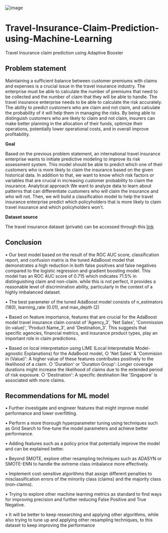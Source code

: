 ![image](https://images.unsplash.com/opengraph/1x1.png?blend=https%3A%2F%2Fimages.unsplash.com%2Fphoto-1530521954074-e64f6810b32d%3Fblend%3D000000%26blend-alpha%3D10%26blend-mode%3Dnormal%26crop%3Dfaces%252Cedges%26h%3D630%26mark%3Dhttps%253A%252F%252Fimages.unsplash.com%252Fopengraph%252Fsearch-input.png%253Fh%253D84%2526txt%253Dtravel%252Binsurance%2526txt-align%253Dmiddle%25252Cleft%2526txt-clip%253Dellipsis%2526txt-color%253D000000%2526txt-pad%253D80%2526txt-size%253D40%2526txt-width%253D660%2526w%253D750%2526auto%253Dformat%2526fit%253Dcrop%2526q%253D60%26mark-align%3Dmiddle%252Ccenter%26mark-w%3D750%26w%3D1200%26auto%3Dformat%26fit%3Dcrop%26q%3D60%26ixid%3DM3wxMjA3fDB8MXxzZWFyY2h8Nnx8dHJhdmVsJTIwaW5zdXJhbmNlfGVufDB8fHx8MTcxNTA4MjAxNXww%26ixlib%3Drb-4.0.3&blend-w=1&h=630&mark=https%3A%2F%2Fimages.unsplash.com%2Fopengraph%2Flogo.png&mark-align=top%2Cleft&mark-pad=50&mark-w=64&w=1200&auto=format&fit=crop&q=60)

# **Travel-Insurance-Claim-Prediction-using-Machine-Learning**
Travel Insurance claim prediction using Adaptive Booster

## **Problem statement**

Maintaining a sufficient balance between customer premiums with claims and expenses is a crucial issue in the travel insurance industry. The enterprise must be able to calculate the number of premiums that need to be collected and the number of claim that they will be able to handle. The travel insurance enterprise needs to be able to calculate the risk accurately. The ability to predict customers who are claim and not claim, and calculate the probability of it will help them in managing the risks. By being able to distinguish customers who are likely to claim and not claim, insurers can make better planning in the allocation of their funds, optimize their operations, potentially lower operational costs, and in overall improve profitability.

**Goal**

Based on the previous problem statement, an international travel insurance enterprise wants to initiate predictive modeling to improve its risk assessment system. This model should be able to predict which one of their customers who is more likely to claim the insurance based on the given historical data. In addition to that, we want to know which risk factors or variables that are crucial in increasing customer probability to claim the insurance.
Analytical approach
We want to analyze data to learn about patterns that can differentiate customers who will claim the insurance and who will not. Then, we will build a classification model to help the travel insurance enterprise predict which policyholders that is more likely to claim travel insurance and which policyholders won't.

**Dataset source**

The travel insurance dataset (private) can be accessed through this [link](https://drive.google.com/file/d/1emDTGFvku7UuuVT3W-EmEvg3i61QrIU-/view)

## **Conclusion**
	
• Our best model based on the result of the ROC AUC score, classification report, and confusion matrix is the tuned AdaBoost model that demonstrates a high reduction in both false positives and false negatives compared to the logistic regression and gradient boosting model. This model has an ROC AUC score of 0.715 which indicates 71.5% in distinguishing claim and non-claim. while this is not perfect, it provides a reasonable level of discrimination ability, particularly in the context of a highly imbalanced dataset.
	
 • The best parameter of the tuned AdaBoost model consists of n_estimators (180), learning_rate (0.01), and max_depth (2)

• Based on feature importance, features that are crucial for the AdaBoost model travel insurance claim consist of 'Agency_3', 'Net Sales', 'Commission (in value)', 'Product Name_3', and 'Destination_3'. This suggests that specific agencies, financial metrics, and insurance product types, play an important role in claim predictions.

• Based on local interpretation using LIME (Local Interpretable Model-agnostic Explanations) for the AdaBoost model,
		○ 'Net Sales' & 'Commision in (Value)': A higher value of these features contributes positively to the likelihood of a claim.
		○ 'Duration' or 'Duration Group': Longer coverage durations might increase the likelihood of claims due to the extended period of risk exposure.
		○ 'Destination': A specific destination like 'Singapore' is associated with more claims.

## **Recommendations for ML model**

• Further investigate and engineer features that might improve model performance and lower overfitting.

• Perform a more thorough hyperparameter tuning using techniques such as Grid Search to fine-tune the model parameters and achieve better performance.

• Adding features such as a policy price that potentially improve the model and can be explained better.

• Beyond SMOTE, explore other resampling techniques such as ADASYN or SMOTE-ENN to handle the extreme class imbalance more effectively.

• Implement cost-sensitive algorithms that assign different penalties to misclassification errors of the minority class (claims) and the majority class (non-claims).

• Trying to explore other machine learning metrics as standard to find ways for improving precision and further reducing False Positive and True Negative.

• It will be better to keep researching and applying other algorithms, while also trying to tune up and applying other resampling techniques, to this dataset to keep improving the performance


